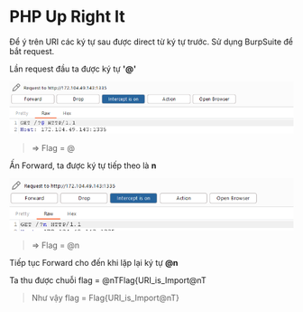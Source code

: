 <h1>PHP Up Right It</h1>

Để ý trên URI các ký tự sau được direct từ ký tự trước. Sử dụng BurpSuite để bắt request.

Lần request đầu ta được ký tự <b>'@'</b>

![](./img/img1.png)

>=> Flag = @

Ấn Forward, ta được ký tự tiếp theo là <b>n</b>

![](./img/img2.png)
>=> Flag = @n

Tiếp tục Forward cho đến khi lặp lại ký tự <b>@n</b>

Ta thu được chuỗi flag = @nTFlag{URI_is_Import@nT

>Như vậy flag = Flag{URI_is_Import@nT}
